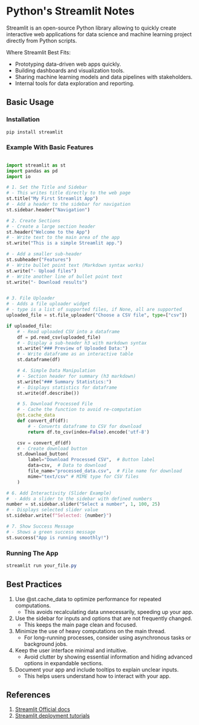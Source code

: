 # Python's Streamlit Notes

Streamlit is an open-source Python library allowing to quickly create interactive web applications for data science and machine learning project directly from Python scripts.

Where Streamlit Best Fits:
- Prototyping data-driven web apps quickly.
- Building dashboards and visualization tools.
- Sharing machine learning models and data pipelines with stakeholders.
- Internal tools for data exploration and reporting.


## Basic Usage

### Installation

```powershell
pip install streamlit
```

### Example With Basic Features


```python

import streamlit as st
import pandas as pd
import io

# 1. Set the Title and Sidebar
# - This writes title directly to the web page
st.title("My First Streamlit App")
# - Add a header to the sidebar for navigation
st.sidebar.header("Navigation")

# 2. Create Sections
# - Create a large section header
st.header("Welcome to the App")
# - Write text to the main area of the app
st.write("This is a simple Streamlit app.")

# - Add a smaller sub-header
st.subheader("Features")
# - Write bullet point text (Markdown syntax works)
st.write("- Upload files")
# - Write another line of bullet point text
st.write("- Download results")


# 3. File Uploader
# - Adds a file uploader widget
# - type is a list of supported files, if None, all are supported
uploaded_file = st.file_uploader("Choose a CSV file", type=["csv"])

if uploaded_file:
	# - Read uploaded CSV into a dataframe
    df = pd.read_csv(uploaded_file)
    # - Display a sub-header h3 with markdown syntax
    st.write("### Preview of Uploaded Data:")
    # - Write dataframe as an interactive table
    st.dataframe(df)

    # 4. Simple Data Manipulation
    # - Section header for summary (h3 markdown)
    st.write("### Summary Statistics:")
    # - Displays statistics for dataframe
    st.write(df.describe())

    # 5. Download Processed File
    # - Cache the function to avoid re-computation
    @st.cache_data
    def convert_df(df):
	    # - Converts dataframe to CSV for download
        return df.to_csv(index=False).encode('utf-8')

    csv = convert_df(df)
    # - Create download button
    st.download_button(
        label="Download Processed CSV",  # Button label
        data=csv,  # Data to download
        file_name="processed_data.csv",  # File name for download
        mime="text/csv" # MIME type for CSV files
    )

# 6. Add Interactivity (Slider Example)
#  - Adds a slider to the sidebar with defined numbers
number = st.sidebar.slider("Select a number", 1, 100, 25)
# - Displays selected slider value
st.sidebar.write(f"Selected: {number}")

# 7. Show Success Message
# - Shows a green success message
st.success("App is running smoothly!")

```

### Running The App

```powershell
streamlit run your_file.py
```


## Best Practices

1. Use @st.cache_data to optimize performance for repeated computations.
    - This avoids recalculating data unnecessarily, speeding up your app.
2. Use the sidebar for inputs and options that are not frequently changed.
    - This keeps the main page clean and focused.
3. Minimize the use of heavy computations on the main thread.
    - For long-running processes, consider using asynchronous tasks or background jobs.
4. Keep the user interface minimal and intuitive.
    - Avoid clutter by showing essential information and hiding advanced options in expandable sections.
5. Document your app and include tooltips to explain unclear inputs.
    - This helps users understand how to interact with your app.

## References
1. [Streamlit Official docs](https://docs.streamlit.io/)
2. [Streamlit deployment tutorials](https://docs.streamlit.io/deploy/tutorials)